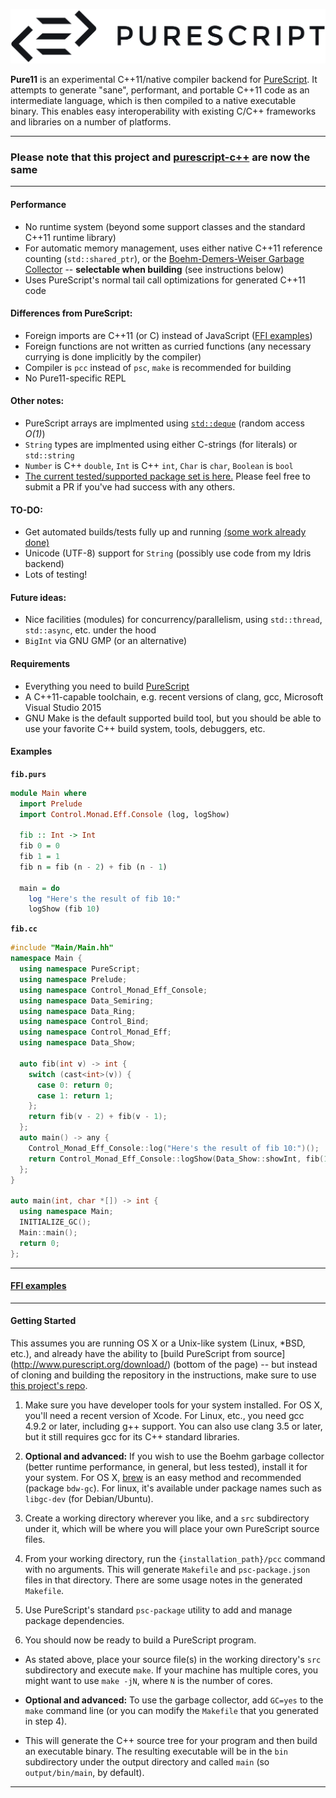 [![PureScript](https://raw.githubusercontent.com/purescript/purescript/master/logo.png)](http://purescript.org)

**Pure11** is an experimental C++11/native compiler backend for [PureScript](https://github.com/purescript/purescript). It attempts to generate "sane", performant, and portable C++11 code as an intermediate language, which is then compiled to a native executable binary. This enables easy interoperability with existing C/C++ frameworks and libraries on a number of platforms.

---

### **Please note that this project and [purescript-c++](https://github.com/pure11/purescript-c++) are now the same**

---

#### Performance

* No runtime system (beyond some support classes and the standard C++11 runtime library)
* For automatic memory management, uses either native C++11 reference counting (`std::shared_ptr`), or the [Boehm-Demers-Weiser Garbage Collector](http://hboehm.info/gc/) -- **selectable when building** (see instructions below)
* Uses PureScript's normal tail call optimizations for generated C++11 code

#### Differences from PureScript:

* Foreign imports are C++11 (or C) instead of JavaScript ([FFI examples](https://github.com/pure11/pure11/wiki/FFI_Examples))
* Foreign functions are not written as curried functions (any necessary currying is done implicitly by the compiler)
* Compiler is `pcc` instead of `psc`, `make` is recommended for building
* No Pure11-specific REPL

#### Other notes:

* PureScript arrays are implmented using [`std::deque`](http://en.cppreference.com/w/cpp/container/deque) (random access *O(1)*)
* `String` types are implmented using either C-strings (for literals) or `std::string`
* `Number` is C++ `double`, `Int` is C++ `int`, `Char` is `char`, `Boolean` is `bool`
* [The current tested/supported package set is here.](https://github.com/pure11/package-sets/blob/psc-0.10.2/packages.json) Please feel free to submit a PR if you've had success with any others.

#### TO-DO:

* Get automated builds/tests fully up and running [(some work already done)](https://github.com/pure11/purescript/blob/pure11/pcc/TestMain.hs)
* Unicode (UTF-8) support for `String` (possibly use code from my Idris backend)
* Lots of testing!

#### Future ideas:

* Nice facilities (modules) for concurrency/parallelism, using `std::thread`, `std::async`, etc. under the hood
* `BigInt` via GNU GMP (or an alternative)

#### Requirements

* Everything you need to build [PureScript](https://github.com/purescript/purescript)
* A C++11-capable toolchain, e.g. recent versions of clang, gcc, Microsoft Visual Studio 2015
* GNU Make is the default supported build tool, but you should be able to use your favorite C++ build system, tools, debuggers, etc.

#### Examples

**`fib.purs`**
```PureScript
module Main where
  import Prelude
  import Control.Monad.Eff.Console (log, logShow)

  fib :: Int -> Int
  fib 0 = 0
  fib 1 = 1
  fib n = fib (n - 2) + fib (n - 1)

  main = do
    log "Here's the result of fib 10:"
    logShow (fib 10)
```
**`fib.cc`**
```c++
#include "Main/Main.hh"
namespace Main {
  using namespace PureScript;
  using namespace Prelude;
  using namespace Control_Monad_Eff_Console;
  using namespace Data_Semiring;
  using namespace Data_Ring;
  using namespace Control_Bind;
  using namespace Control_Monad_Eff;
  using namespace Data_Show;
  
  auto fib(int v) -> int {
    switch (cast<int>(v)) {
      case 0: return 0;
      case 1: return 1;
    };
    return fib(v - 2) + fib(v - 1);
  };
  auto main() -> any {
    Control_Monad_Eff_Console::log("Here's the result of fib 10:")();
    return Control_Monad_Eff_Console::logShow(Data_Show::showInt, fib(10))();
  };
}

auto main(int, char *[]) -> int {
  using namespace Main;
  INITIALIZE_GC();
  Main::main();
  return 0;
};
```
---
#### [FFI examples](https://github.com/pure11/pure11/wiki/FFI_Examples)
---
#### Getting Started
This assumes you are running OS X or a Unix-like system (Linux, *BSD, etc.), and already have the ability to [build PureScript from source] (http://www.purescript.org/download/) (bottom of the page) -- but instead of cloning and building the repository in the instructions, make sure to use [this project's repo](https://github.com/pure11/purescript).

1. Make sure you have developer tools for your system installed. For OS X, you'll need a recent version of Xcode. For Linux, etc., you need gcc 4.9.2 or later, including g++ support. You can also use clang 3.5 or later, but it still requires gcc for its C++ standard libraries.

2. **Optional and advanced:** If you wish to use the Boehm garbage collector (better runtime performance, in general, but less tested), install it for your system. For OS X, [brew](http://brew.sh/) is an easy method and recommended (package `bdw-gc`). For linux, it's available under package names such as `libgc-dev` (for Debian/Ubuntu).

3. Create a working directory wherever you like, and a `src` subdirectory under it, which will be where you will place your own PureScript source files.

4. From your working directory, run the `{installation_path}/pcc` command with no arguments. This will generate `Makefile` and `psc-package.json` files in that directory. There are some usage notes in the generated `Makefile`.

5. Use PureScript's standard `psc-package` utility to add and manage package dependencies.

6. You should now be ready to build a PureScript program.
  * As stated above, place your source file(s) in the working directory's `src` subdirectory and execute `make`. If your machine has multiple cores, you might want to use `make -jN`, where `N` is the number of cores.
  
  * **Optional and advanced:** To use the garbage collector, add `GC=yes` to the `make` command line (or you can modify the `Makefile` that you generated in step 4).

  * This will generate the C++ source tree for your program and then build an executable binary. The resulting executable will be in the `bin` subdirectory under the output directory and called `main` (so `output/bin/main`, by default).

---
